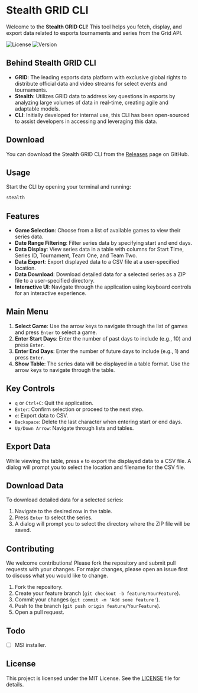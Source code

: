 # Stealth GRID CLI

Welcome to the **Stealth GRID CLI**! This tool helps you fetch, display, and export data related to esports tournaments and series from the Grid API.

![License](https://img.shields.io/badge/license-MIT-blue.svg)
![Version](https://img.shields.io/badge/version-1.0.0-brightgreen.svg)

## Behind Stealth GRID CLI

- **GRID**: The leading esports data platform with exclusive global rights to distribute official data and video streams for select events and tournaments.
- **Stealth**: Utilizes GRID data to address key questions in esports by analyzing large volumes of data in real-time, creating agile and adaptable models.
- **CLI**: Initially developed for internal use, this CLI has been open-sourced to assist developers in accessing and leveraging this data.

## Download

You can download the Stealth GRID CLI from the [Releases](https://github.com/your-repo/stealth-grid-cli/releases) page on GitHub.

## Usage

Start the CLI by opening your terminal and running:
```sh
stealth
```

## Features
- **Game Selection**: Choose from a list of available games to view their series data.
- **Date Range Filtering**: Filter series data by specifying start and end days.
- **Data Display**: View series data in a table with columns for Start Time, Series ID, Tournament, Team One, and Team Two.
- **Data Export**: Export displayed data to a CSV file at a user-specified location.
- **Data Download**: Download detailed data for a selected series as a ZIP file to a user-specified directory.
- **Interactive UI**: Navigate through the application using keyboard controls for an interactive experience.

## Main Menu
1. **Select Game**: Use the arrow keys to navigate through the list of games and press `Enter` to select a game.
2. **Enter Start Days**: Enter the number of past days to include (e.g., 10) and press `Enter`.
3. **Enter End Days**: Enter the number of future days to include (e.g., 1) and press `Enter`.
4. **Show Table**: The series data will be displayed in a table format. Use the arrow keys to navigate through the table.

## Key Controls
- `q` or `Ctrl+C`: Quit the application.
- `Enter`: Confirm selection or proceed to the next step.
- `e`: Export data to CSV.
- `Backspace`: Delete the last character when entering start or end days.
- `Up/Down Arrow`: Navigate through lists and tables.

## Export Data
While viewing the table, press `e` to export the displayed data to a CSV file. A dialog will prompt you to select the location and filename for the CSV file.

## Download Data
To download detailed data for a selected series:

1. Navigate to the desired row in the table.
2. Press `Enter` to select the series.
3. A dialog will prompt you to select the directory where the ZIP file will be saved.

## Contributing
We welcome contributions! Please fork the repository and submit pull requests with your changes. For major changes, please open an issue first to discuss what you would like to change.

1. Fork the repository.
2. Create your feature branch (`git checkout -b feature/YourFeature`).
3. Commit your changes (`git commit -m 'Add some feature'`).
4. Push to the branch (`git push origin feature/YourFeature`).
5. Open a pull request.

## Todo
- [ ] MSI installer.

## License
This project is licensed under the MIT License. See the [LICENSE](LICENSE) file for details.

